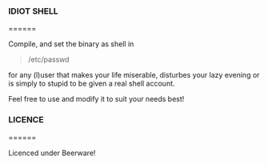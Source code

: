 ### IDIOT SHELL
======

Compile, and set the binary as shell in 

> /etc/passwd

for any (l)user that makes your life miserable, disturbes your lazy evening or is simply to stupid to be given a real shell account.

Feel free to use and modify it to suit your needs best!

### LICENCE
======

Licenced under Beerware!
